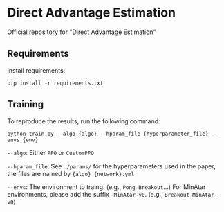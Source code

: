 # Direct Advantage Estimation
Official repository for "Direct Advantage Estimation"

## Requirements

Install requirements:
```setup
pip install -r requirements.txt
```

## Training

To reproduce the results, run the following command:
```setup
python train.py --algo {algo} --hparam_file {hyperparameter_file} --envs {env} 
```

`--algo`: Either `PPO` or `CustomPPO`

`--hparam_file`: See `./params/` for the hyperparameters used in the paper, the files are named by `{algo}_{network}.yml`

`--envs`: The environment to traing. (e.g., `Pong`, `Breakout`...) For MinAtar environments, please add the suffix `-MinAtar-v0`. (e.g., `Breakout-MinAtar-v0`)
